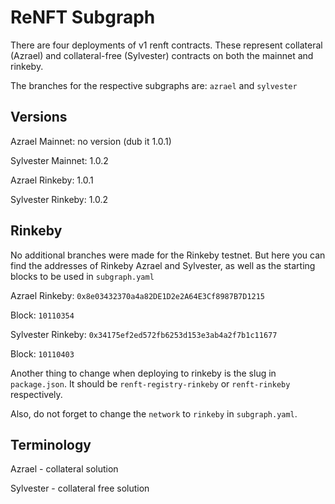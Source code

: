 # ReNFT Subgraph

There are four deployments of v1 renft contracts. These represent collateral (Azrael) and collateral-free (Sylvester) contracts on both the mainnet and rinkeby.

The branches for the respective subgraphs are:
`azrael`
and
`sylvester`

## Versions

Azrael Mainnet: no version (dub it 1.0.1)

Sylvester Mainnet: 1.0.2

Azrael Rinkeby: 1.0.1

Sylvester Rinkeby: 1.0.2

## Rinkeby

No additional branches were made for the Rinkeby testnet. But here you can find the addresses
of Rinkeby Azrael and Sylvester, as well as the starting blocks to be used in `subgraph.yaml`

Azrael Rinkeby: `0x8e03432370a4a82DE1D2e2A64E3Cf8987B7D1215`

Block: `10110354`

Sylvester Rinkeby: `0x34175ef2ed572fb6253d153e3ab4a2f7b1c11677`

Block: `10110403`

Another thing to change when deploying to rinkeby is the slug in `package.json`. It should be `renft-registry-rinkeby` or `renft-rinkeby` respectively.

Also, do not forget to change the `network` to `rinkeby` in `subgraph.yaml`.

## Terminology

Azrael - collateral solution

Sylvester - collateral free solution
